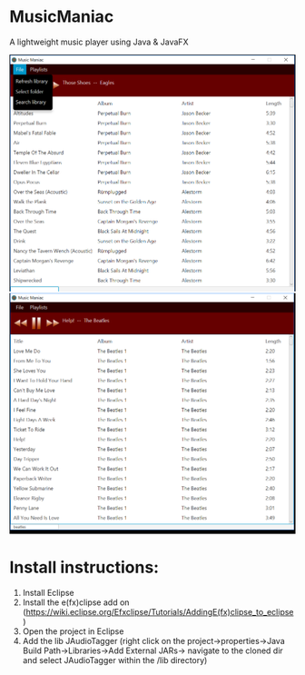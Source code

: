 # MusicManiac
A lightweight music player using Java & JavaFX

![](https://raw.githubusercontent.com/Tyler-Hilbert/MusicManiac/master/ScreenShots/MusicManiac0.png)
![](https://raw.githubusercontent.com/Tyler-Hilbert/MusicManiac/master/ScreenShots/MusicManiac1.png)

# Install instructions:  
1) Install Eclipse  
2) Install the e(fx)clipse add on (https://wiki.eclipse.org/Efxclipse/Tutorials/AddingE(fx)clipse_to_eclipse)  
3) Open the project in Eclipse  
4) Add the lib JAudioTagger (right click on the project->properties->Java Build Path->Libraries->Add External JARs-> navigate to the cloned dir and select JAudioTagger within the /lib directory)  
